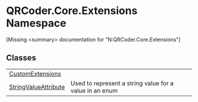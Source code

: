 # QRCoder.Core.Extensions Namespace


\[Missing &lt;summary&gt; documentation for "N:QRCoder.Core.Extensions"\]



## Classes
<table>
<tr>
<td><a href="T_QRCoder_Core_Extensions_CustomExtensions.md">CustomExtensions</a></td>
<td> </td></tr>
<tr>
<td><a href="T_QRCoder_Core_Extensions_StringValueAttribute.md">StringValueAttribute</a></td>
<td>Used to represent a string value for a value in an enum</td></tr>
</table>